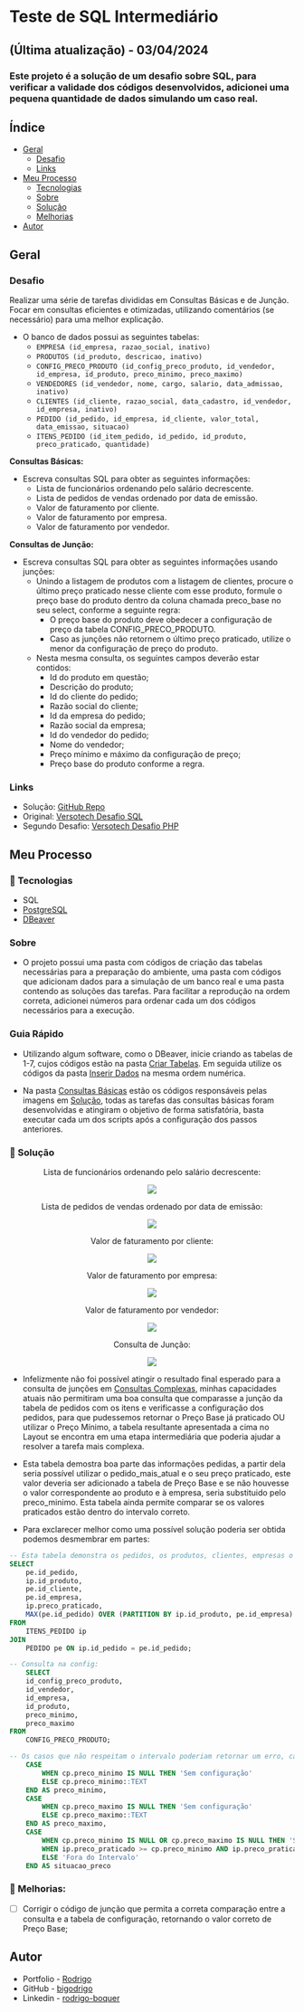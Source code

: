 # Teste de SQL Intermediário
## (Última atualização) - 03/04/2024
### Este projeto é a solução de um desafio sobre SQL, para verificar a validade dos códigos desenvolvidos, adicionei uma pequena quantidade de dados simulando um caso real.

## Índice

- [Geral](#geral)
  - [Desafio](#desafio)
  - [Links](#links)
- [Meu Processo](#meu-processo)
  - [Tecnologias](#-tecnologias)
  - [Sobre](#sobre)
  - [Solução](#-solução)
  - [Melhorias](#muscle-melhorias)
- [Autor](#autor)

## Geral

### Desafio
Realizar uma série de tarefas divididas em Consultas Básicas e de Junção. Focar em consultas eficientes e otimizadas, utilizando comentários (se necessário) para uma melhor explicação.

- O banco de dados possui as seguintes tabelas:
    - `EMPRESA (id_empresa, razao_social, inativo)`
    - `PRODUTOS (id_produto, descricao, inativo)`
    - `CONFIG_PRECO_PRODUTO (id_config_preco_produto, id_vendedor, id_empresa, id_produto, preco_minimo, preco_maximo)`
    - `VENDEDORES (id_vendedor, nome, cargo, salario, data_admissao, inativo)`
    - `CLIENTES (id_cliente, razao_social, data_cadastro, id_vendedor, id_empresa, inativo)`
    - `PEDIDO (id_pedido, id_empresa, id_cliente, valor_total, data_emissao, situacao)`
    - `ITENS_PEDIDO (id_item_pedido, id_pedido, id_produto, preco_praticado, quantidade)`

**Consultas Básicas:**

- Escreva consultas SQL para obter as seguintes informações:
    - Lista de funcionários ordenando pelo salário decrescente.
    - Lista de pedidos de vendas ordenado por data de emissão.
    - Valor de faturamento por cliente.
    - Valor de faturamento por empresa.
    - Valor de faturamento por vendedor.

**Consultas de Junção:**

- Escreva consultas SQL para obter as seguintes informações usando junções:
    - Unindo a listagem de produtos com a listagem de clientes, procure o último preço praticado nesse cliente com esse produto, formule o preço base do produto dentro da coluna chamada preco_base no seu select, conforme a seguinte regra:
        - O preço base do produto deve obedecer a configuração de preço da tabela CONFIG_PRECO_PRODUTO.
        - Caso as junções não retornem o último preço praticado, utilize o menor da configuração de preço do produto.
    - Nesta mesma consulta, os seguintes campos deverão estar contidos:
        - Id do produto em questão;
        - Descrição do produto;
        - Id do cliente do pedido;
        - Razão social do cliente;
        - Id da empresa do pedido;
        - Razão social da empresa;
        - Id do vendedor do pedido;
        - Nome do vendedor;
        - Preço mínimo e máximo da configuração de preço;
        - Preço base do produto conforme a regra.

### Links

- Solução: [GitHub Repo](https://github.com/bigodrigo/versotech-sql-challenge)
- Original: [Versotech Desafio SQL](https://github.com/Espitalher/prova-sql-entrevista)
- Segundo Desafio: [Versotech Desafio PHP](https://github.com/bigodrigo/versotech-php-challenge)


## Meu Processo

### 🚀 Tecnologias

- SQL
- [PostgreSQL](https://www.postgresql.org)
- [DBeaver](https://dbeaver.io)

### Sobre

- O projeto possui uma pasta com códigos de criação das tabelas necessárias para a preparação do ambiente, uma pasta com códigos que adicionam dados para a simulação de um banco real e uma pasta contendo as soluções das tarefas. Para facilitar a reprodução na ordem correta, adicionei números para ordenar cada um dos códigos necessários para a execução.

### Guia Rápido

- Utilizando algum software, como o DBeaver, inicie criando as tabelas de 1-7, cujos códigos estão na pasta [Criar Tabelas](/criar-tabelas/). Em seguida utilize os códigos da pasta [Inserir Dados](/inserir-dados/) na mesma ordem numérica.

- Na pasta [Consultas Básicas](/solucao/consultas-basicas/) estão os códigos responsáveis pelas imagens em [Solução](#-solução), todas as tarefas das consultas básicas foram desenvolvidas e atingiram o objetivo de forma satisfatória, basta executar cada um dos scripts após a configuração dos passos anteriores.

### 🔖 Solução

<div align="center">
    <p>Lista de funcionários ordenando pelo salário decrescente:</p>
    <img src="./design/funcionario-salario.png">
</div>

<div align="center">
    <p>Lista de pedidos de vendas ordenado por data de emissão:</p>
    <img src="./design/pedidos-ord-data.png">
</div>

<div align="center">
    <p>Valor de faturamento por cliente:</p>
    <img src="./design/faturamento-cliente.png">
</div>

<div align="center">
    <p>Valor de faturamento por empresa:</p>
    <img src="./design/faturamento-empresa.png">
</div>

<div align="center">
    <p>Valor de faturamento por vendedor:</p>
    <img src="./design/faturamento-vendedor.png">
</div>

<div align="center">
    <p>Consulta de Junção:</p>
    <img src="./design/consulta-juncao.png">
</div>

- Infelizmente não foi possível atingir o resultado final esperado para a consulta de junções em [Consultas Complexas](/solucao/consultas-complexas/consulta-juncao.sql), minhas capacidades atuais não permitiram uma boa consulta que comparasse a junção da tabela de pedidos com os itens e verificasse a configuração dos pedidos, para que pudessemos retornar o Preço Base já praticado OU utilizar o Preço Mínimo, a tabela resultante apresentada a cima no Layout se encontra em uma etapa intermediária que poderia ajudar a resolver a tarefa mais complexa.

- Esta tabela demostra boa parte das informações pedidas, a partir dela seria possível utilizar o pedido_mais_atual e o seu preço praticado, este valor deveria ser adicionado a tabela de Preço Base e se não houvesse o valor correspondente ao produto e à empresa, seria substituido pelo preco_minimo. Esta tabela ainda permite comparar se os valores praticados estão dentro do intervalo correto.

- Para exclarecer melhor como uma possível solução poderia ser obtida podemos desmembrar em partes:

```sql
-- Esta tabela demonstra os pedidos, os produtos, clientes, empresas o preço praticado e qual é o pedido mais atual para o mesmo produto, cliente e empresa!
SELECT 
    pe.id_pedido,
    ip.id_produto,
    pe.id_cliente,
    pe.id_empresa,
    ip.preco_praticado,
    MAX(pe.id_pedido) OVER (PARTITION BY ip.id_produto, pe.id_empresa) AS ultima_config_pedido
FROM 
    ITENS_PEDIDO ip
JOIN 
    PEDIDO pe ON ip.id_pedido = pe.id_pedido;
```

```sql
-- Consulta na config:
    SELECT 
    id_config_preco_produto,
    id_vendedor,
    id_empresa,
    id_produto,
    preco_minimo,
    preco_maximo
FROM 
    CONFIG_PRECO_PRODUTO;
```

```sql
-- Os casos que não respeitam o intervalo poderiam retornar um erro, caso o Preço Base esteja dentro do intervalo, poderá ser utilizado
    CASE 
        WHEN cp.preco_minimo IS NULL THEN 'Sem configuração'
        ELSE cp.preco_minimo::TEXT
    END AS preco_minimo,
    CASE 
        WHEN cp.preco_maximo IS NULL THEN 'Sem configuração'
        ELSE cp.preco_maximo::TEXT
    END AS preco_maximo,
    CASE
        WHEN cp.preco_minimo IS NULL OR cp.preco_maximo IS NULL THEN 'Sem configuração'
        WHEN ip.preco_praticado >= cp.preco_minimo AND ip.preco_praticado <= cp.preco_maximo THEN 'Dentro do Intervalo'
        ELSE 'Fora do Intervalo'
    END AS situacao_preco
```


### :muscle: Melhorias:

- [ ] Corrigir o código de junção que permita a correta comparação entre a consulta e a tabela de configuração, retornando o valor correto de Preço Base;

## Autor

- Portfolio - [Rodrigo](https://portfolio-bigodrigo.vercel.app/)
- GitHub - [bigodrigo](https://github.com/bigodrigo)
- Linkedin - [rodrigo-boquer](https://www.linkedin.com/in/rodrigo-boquer/)
